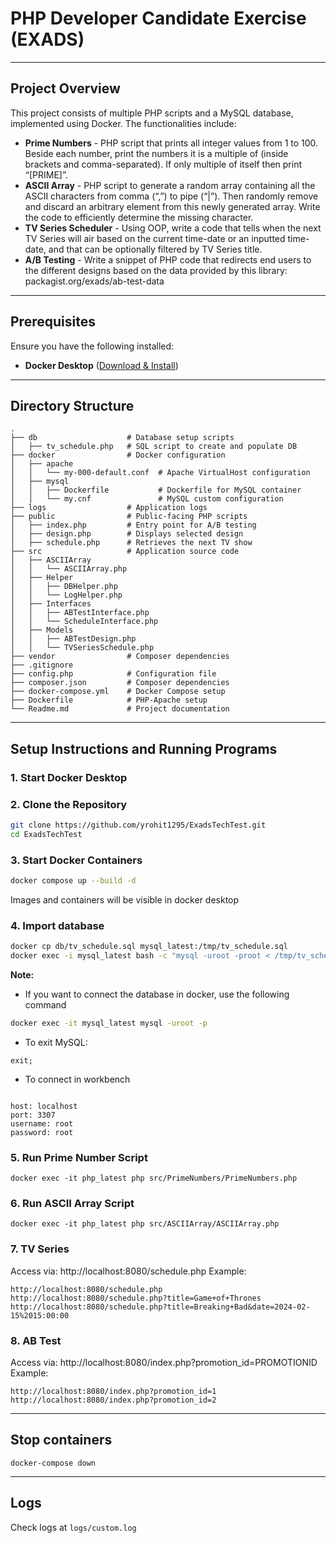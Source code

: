 # PHP Developer Candidate Exercise (EXADS)
---
## Project Overview

This project consists of multiple PHP scripts and a MySQL database, implemented using Docker. The functionalities include:

- **Prime Numbers** - PHP script that prints all integer values from 1 to 100. Beside each number, print the numbers it is a multiple of (inside brackets and comma-separated). If
only multiple of itself then print “[PRIME]”.
- **ASCII Array** - PHP script to generate a random array containing all the ASCII characters from comma (“,”) to pipe (“|”). Then randomly remove and discard an arbitrary element from this newly generated array.
Write the code to efficiently determine the missing character.
- **TV Series Scheduler** - Using OOP, write a code that tells when the next TV Series will air based on the current time-date or an inputted time-date, and that can be optionally filtered by TV Series title.
- **A/B Testing** - Write a snippet of PHP code that redirects end users to the different designs based on the data provided by this library: packagist.org/exads/ab-test-data

---

## Prerequisites

Ensure you have the following installed:

- **Docker Desktop** ([Download & Install](https://www.docker.com/products/docker-desktop))

---

## Directory Structure

```
.
├── db                    # Database setup scripts
│   ├── tv_schedule.php   # SQL script to create and populate DB
├── docker                # Docker configuration
│   ├── apache
│   │   └── my-000-default.conf  # Apache VirtualHost configuration
│   ├── mysql
│   │   ├── Dockerfile           # Dockerfile for MySQL container
│   │   └── my.cnf               # MySQL custom configuration
├── logs                  # Application logs
├── public                # Public-facing PHP scripts
│   ├── index.php         # Entry point for A/B testing
│   ├── design.php        # Displays selected design
│   ├── schedule.php      # Retrieves the next TV show
├── src                   # Application source code
│   ├── ASCIIArray
│   │   └── ASCIIArray.php
│   ├── Helper
│   │   ├── DBHelper.php
│   │   └── LogHelper.php
│   ├── Interfaces
│   │   ├── ABTestInterface.php
│   │   └── ScheduleInterface.php
│   ├── Models
│   │   ├── ABTestDesign.php
│   │   └── TVSeriesSchedule.php
├── vendor                # Composer dependencies
├── .gitignore
├── config.php            # Configuration file
├── composer.json         # Composer dependencies
├── docker-compose.yml    # Docker Compose setup
├── Dockerfile            # PHP-Apache setup
└── Readme.md             # Project documentation
```

---

## Setup Instructions and Running Programs

### 1. Start Docker Desktop

### 2. Clone the Repository

```sh
git clone https://github.com/yrohit1295/ExadsTechTest.git
cd ExadsTechTest
```

### 3. Start Docker Containers

```sh
docker compose up --build -d
```
Images and containers will be visible in docker desktop

### 4. Import database

```sh
docker cp db/tv_schedule.sql mysql_latest:/tmp/tv_schedule.sql
docker exec -i mysql_latest bash -c "mysql -uroot -proot < /tmp/tv_schedule.sql"
```

**Note:** 

- If you want to connect the database in docker, use the following command
```sh
docker exec -it mysql_latest mysql -uroot -p
```

- To exit MySQL: 
```
exit;
```

- To connect in workbench
```

host: localhost
port: 3307
username: root
password: root
```
### 5. Run Prime Number Script
```
docker exec -it php_latest php src/PrimeNumbers/PrimeNumbers.php
```
### 6. Run ASCII Array Script
```
docker exec -it php_latest php src/ASCIIArray/ASCIIArray.php
```

### 7. TV Series
Access via: http://localhost:8080/schedule.php
Example:
```
http://localhost:8080/schedule.php
http://localhost:8080/schedule.php?title=Game+of+Thrones
http://localhost:8080/schedule.php?title=Breaking+Bad&date=2024-02-15%2015:00:00
```

### 8. AB Test
Access via: http://localhost:8080/index.php?promotion_id=PROMOTIONID
Example:
```
http://localhost:8080/index.php?promotion_id=1
http://localhost:8080/index.php?promotion_id=2
```
---

## Stop containers
```
docker-compose down
```
---
## Logs
Check logs at ```logs/custom.log```
